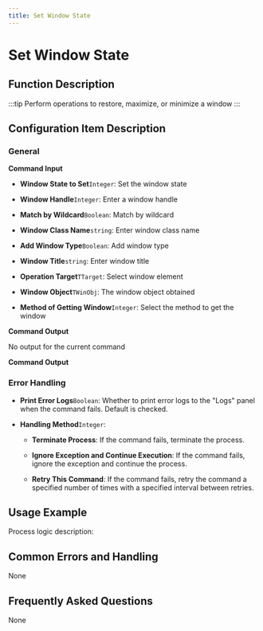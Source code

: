 ```yaml
---
title: Set Window State
---
```


# Set Window State

## Function Description

:::tip 
Perform operations to restore, maximize, or minimize a window
:::

## Configuration Item Description

### General

**Command Input**

- **Window State to Set**`Integer`: Set the window state

- **Window Handle**`Integer`: Enter a window handle

- **Match by Wildcard**`Boolean`: Match by wildcard

- **Window Class Name**`string`: Enter window class name

- **Add Window Type**`Boolean`: Add window type

- **Window Title**`string`: Enter window title

- **Operation Target**`TTarget`: Select window element

- **Window Object**`TWinObj`: The window object obtained

- **Method of Getting Window**`Integer`: Select the method to get the window


**Command Output**

No output for the current command


**Command Output**

### Error Handling

- **Print Error Logs**`Boolean`: Whether to print error logs to the "Logs" panel when the command fails. Default is checked. 

- **Handling Method**`Integer`:

    - **Terminate Process**: If the command fails, terminate the process.

    - **Ignore Exception and Continue Execution**: If the command fails, ignore the exception and continue the process.

    - **Retry This Command**: If the command fails, retry the command a specified number of times with a specified interval between retries.

## Usage Example

Process logic description:

## Common Errors and Handling

None

## Frequently Asked Questions

None

